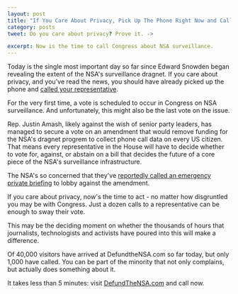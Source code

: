 ```yaml
---
layout: post
title: "If You Care About Privacy, Pick Up The Phone Right Now and Call"
category: posts
tweet: Do you care about privacy? Prove it. ->

excerpt: Now is the time to call Congress about NSA surveillance.
---
```


Today is the single most important day so far since Edward Snowden began revealing the extent of the NSA's surveillance dragnet. If you care about privacy, and you've read the news, you should have already picked up the phone and <a href="http://defundthensa.com" target="_blank">called your representative</a>. 

For the very first time, a vote is scheduled to occur in Congress on NSA surveillance. And unfortunately, this might also be the last vote on the issue.

Rep. Justin Amash, likely against the wish of senior party leaders, has managed to secure a vote on an amendment that would remove funding for the NSA's dragnet progrem to collect phone call data on every US citizen. That means every representative in the House will have to decide whether to vote for, against, or abstain on a bill that decides the future of a core piece of the NSA's surveillance infrastructure.

The NSA's so concerned that they've <a href="https://www.google.com/search?q=justin+amash">reportedly called an emergency private briefing</a> to lobby against the amendment. 

If you care about privacy, now's the time to act - no matter how disgruntled you may be with Congress. Just a dozen calls to a representative can be enough to sway their vote. 

This may be the deciding moment on whether the thousands of hours that journalists, technologists and activists have poured into this will make a difference.

Of 40,000 visitors have arrived at DefundtheNSA.com so far today, but only 1,000 have called. You can be part of the minority that not only complains, but actually does something about it.

It takes less than 5 minutes: visit <a href="http://DefundTheNSA.com">DefundTheNSA.com</a> and call now.






<br />